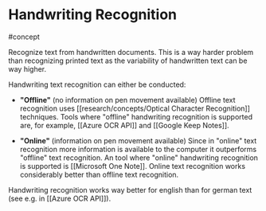 # Handwriting Recognition
#concept

Recognize text from handwritten documents. This is a way harder problem than recognizing printed text as the variability of handwritten text can be way higher.

Handwriting text recognition can either be conducted:
- **"Offline"** (no information on pen movement available)
  Offline text recognition uses [[research/concepts/Optical Character Recognition]] techniques.  Tools where "offline" handwriting recognition is supported are, for example, [[Azure OCR API]] and [[Google Keep Notes]]. 

- **"Online"** (information on pen movement available)
  Since in "online" text recognition more information is available to the computer it outperforms "offline" text recognition. An tool where "online" handwriting recognition is supported is [[Microsoft One Note]]. Online text recognition works considerably better than offline text recognition.

Handwriting recognition works way better for english than for german text (see e.g. in [[Azure OCR API]]).

